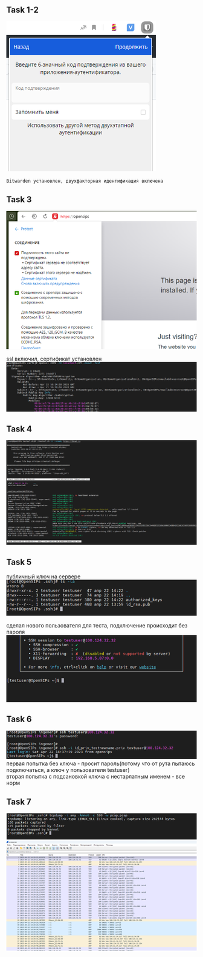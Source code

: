 ## Task 1-2
![img_48.png](img_48.png)
```
Bitwarden установлен, двухфакторная идентификация включена
```
## Task 3
![img_49.png](img_49.png)

ssl включил, сертификат установлен  
![img_50.png](img_50.png)


## Task 4
![img_51.png](img_51.png)

## Task 5
публичный ключ на сервере  
![img_52.png](img_52.png)

сделал нового пользователя для теста, подключение происходит без пароля
![img_53.png](img_53.png)

## Task 6
![img_56.png](img_56.png)  
первая попытка без ключа - просит пароль(потому что от рута пытаюсь подключаться, а ключ у пользователя testuser)  
вторая попытка с подсановкой ключа с нестарлатным именем - все норм  

## Task 7
![img_54.png](img_54.png)
![img_55.png](img_55.png)
